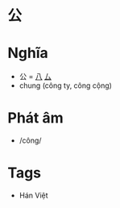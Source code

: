 # 公

# Nghĩa
* 公 = [八](八.md) [厶](厶.md)
* chung (công ty, công cộng)

# Phát âm
* /công/

# Tags
* Hán Việt

<script>window.HANZI_FIELD='公';</script>
